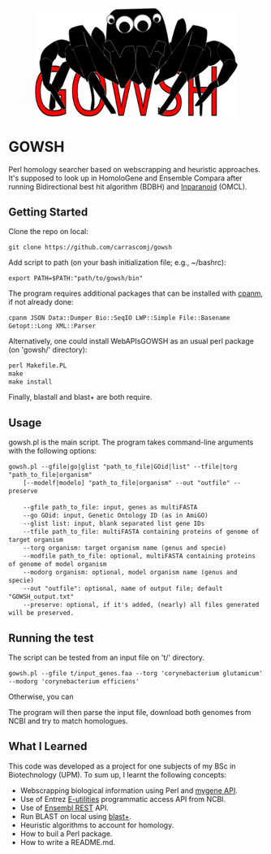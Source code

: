 <p align="center">
  <img src="logo.svg" alt="logo" width="400"/>
</p>

# GOWSH

Perl homology searcher based on webscrapping and heuristic approaches. It's supposed to look up in HomoloGene and
Ensemble Compara after running Bidirectional best hit algorithm (BDBH) and [Inparanoid](http://software.sbc.su.se/cgi-bin/request.cgi?project=inparanoid) (OMCL).

## Getting Started

Clone the repo on local:

    git clone https://github.com/carrascomj/gowsh

Add script to path (on your bash initialization file; e.g., ~/bashrc):

    export PATH=$PATH:"path/to/gowsh/bin"

The program requires additional packages that can be installed with [cpanm](https://metacpan.org/pod/cpanm), if not already done:

    cpanm JSON Data::Dumper Bio::SeqIO LWP::Simple File::Basename Getopt::Long XML::Parser

Alternatively, one could install WebAPIsGOWSH as an usual perl package (on 'gowsh/' directory):

    perl Makefile.PL
    make
    make install

Finally, blastall and blast+ are both require.

## Usage

gowsh.pl is the main script. The program takes command-line arguments with
the following options:

    gowsh.pl --gfile|go|glist "path_to_file|GOid|list" --tfile|torg "path_to_file|organism"
        [--modelf|modelo] "path_to_file|organism" --out "outfile" --preserve

        --gfile path_to_file: input, genes as multiFASTA
        --go GOid: input, Genetic Ontology ID (as in AmiGO)
        --glist list: input, blank separated list gene IDs
        --tfile path_to_file: multiFASTA containing proteins of genome of target organism
        --torg organism: target organism name (genus and specie)
        --modfile path_to_file: optional, multiFASTA containing proteins of genome of model organism
        --modorg organism: optional, model organism name (genus and specie)
        --out "outfile": optional, name of output file; default "GOWSH_output.txt"
        --preserve: optional, if it's added, (nearly) all files generated will be preserved.

## Running the test

The script can be tested from an input file on 't/' directory.

    gowsh.pl --gfile t/input_genes.faa --torg 'corynebacterium glutamicum' --modorg 'corynebacterium efficiens'

Otherwise, you can

The program will then parse the input file, download both genomes from NCBI and try to match homologues.

## What I Learned

This code was developed as a project for one subjects of my BSc in Biotechnology (UPM). To sum up, I learnt the following concepts:
* Webscrapping biological information using Perl and [mygene API](http://mygene.info/v3/api#/).
* Use of Entrez [E-utilities](https://www.ncbi.nlm.nih.gov/books/NBK25499/) programmatic access API from NCBI.
* Use of [Ensembl REST](http://www.ensembl.org/index.html) API.
* Run BLAST on local using [blast+](https://www.ncbi.nlm.nih.gov/pubmed/20003500?dopt=Citation).
* Heuristic algorithms to account for homology.
* How to buil a Perl package.
* How to write a README.md.
